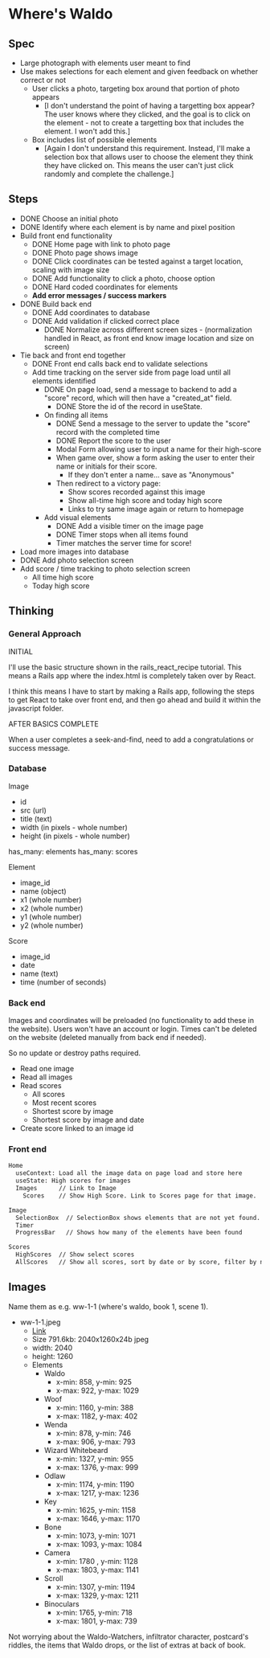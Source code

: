 # Where's Waldo

## Spec

- Large photograph with elements user meant to find
- Use makes selections for each element and given feedback on whether correct or not
  - User clicks a photo, targeting box around that portion of photo appears
    - [I don't understand the point of having a targetting box appear? The user knows where they clicked, and the goal is to click on the element - not to create a targetting box that includes the element. I won't add this.]
  - Box includes list of possible elements
    - [Again I don't understand this requirement. Instead, I'll make a selection box that allows user to choose the element they think they have clicked on. This means the user can't just click randomly and complete the challenge.]

## Steps

- DONE Choose an initial photo
- DONE Identify where each element is by name and pixel position
- Build front end functionality
  - DONE Home page with link to photo page
  - DONE Photo page shows image
  - DONE Click coordinates can be tested against a target location, scaling with image size
  - DONE Add functionality to click a photo, choose option
  - DONE Hard coded coordinates for elements
  - **Add error messages / success markers**
- DONE Build back end
  - DONE Add coordinates to database
  - DONE Add validation if clicked correct place
    - DONE Normalize across different screen sizes - (normalization handled in React, as front end know image location and size on screen)
- Tie back and front end together
  - DONE Front end calls back end to validate selections
  - Add time tracking on the server side from page load until all elements identified
    - DONE On page load, send a message to backend to add a "score" record, which will then have a "created_at" field.
      - DONE Store the id of the record in useState.
    - On finding all items
      - DONE Send a message to the server to update the "score" record with the completed time
      - DONE Report the score to the user
      - Modal Form allowing user to input a name for their high-score
      - When game over, show a form asking the user to enter their name or initials for their score.
        - If they don't enter a name... save as "Anonymous"
      - Then redirect to a victory page:
        - Show scores recorded against this image
        - Show all-time high score and today high score
        - Links to try same image again or return to homepage
    - Add visual elements
      - DONE Add a visible timer on the image page
      - DONE Timer stops when all items found
      - Timer matches the server time for score!
- Load more images into database
- DONE Add photo selection screen
- Add score / time tracking to photo selection screen
  - All time high score
  - Today high score

## Thinking

### General Approach

INITIAL

I'll use the basic structure shown in the rails_react_recipe tutorial. This means a Rails app where the index.html is completely taken over by React.

I think this means I have to start by making a Rails app, following the steps to get React to take over front end, and then go ahead and build it within the javascript folder.

AFTER BASICS COMPLETE

When a user completes a seek-and-find, need to add a congratulations or success message.

### Database

Image

- id
- src (url)
- title (text)
- width (in pixels - whole number)
- height (in pixels - whole number)

has_many: elements
has_many: scores

Element

- image_id
- name (object)
- x1 (whole number)
- x2 (whole number)
- y1 (whole number)
- y2 (whole number)

Score

- image_id
- date
- name (text)
- time (number of seconds)

### Back end

Images and coordinates will be preloaded (no functionality to add these in the website). Users won't have an account or login. Times can't be deleted on the website (deleted manually from back end if needed).

So no update or destroy paths required.

- Read one image
- Read all images
- Read scores
  - All scores
  - Most recent scores
  - Shortest score by image
  - Shortest score by image and date
- Create score linked to an image id

### Front end

```txt
Home
  useContext: Load all the image data on page load and store here
  useState: High scores for images
  Images      // Link to Image
    Scores    // Show High Score. Link to Scores page for that image.

Image
  SelectionBox  // SelectionBox shows elements that are not yet found. In a circle? With image of found item, rather than text? Sounds complicated but maybe. Click then drag to selection, release to make selection.
  Timer
  ProgressBar   // Shows how many of the elements have been found

Scores
  HighScores  // Show select scores
  AllScores   // Show all scores, sort by date or by score, filter by name
```

## Images

Name them as e.g. ww-1-1 (where's waldo, book 1, scene 1).

- ww-1-1.jpeg
  - [Link](https://i.imgur.com/LnzE1JH.jpeg)
  - Size 791.6kb: 2040x1260x24b jpeg
  - width: 2040
  - height: 1260
  - Elements
    - Waldo
      - x-min: 858, y-min: 925
      - x-max: 922, y-max: 1029
    - Woof
      - x-min: 1160, y-min: 388
      - x-max: 1182, y-max: 402
    - Wenda
      - x-min: 878, y-min: 746
      - x-max: 906, y-max: 793
    - Wizard Whitebeard
      - x-min: 1327, y-min: 955
      - x-max: 1376, y-max: 999
    - Odlaw
      - x-min: 1174, y-min: 1190
      - x-max: 1217, y-max: 1236
    - Key
      - x-min: 1625, y-min: 1158
      - x-max: 1646, y-max: 1170
    - Bone
      - x-min: 1073, y-min: 1071
      - x-max: 1093, y-max: 1084
    - Camera
      - x-min: 1780 , y-min: 1128
      - x-max: 1803, y-max: 1141
    - Scroll
      - x-min: 1307, y-min: 1194
      - x-max: 1329, y-max: 1211
    - Binoculars
      - x-min: 1765, y-min: 718
      - x-max: 1801, y-max: 739

Not worrying about the Waldo-Watchers, infiltrator character, postcard's riddles, the items that Waldo drops, or the list of extras at back of book.